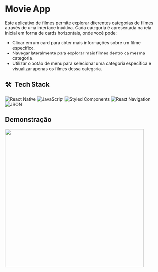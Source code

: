# Movie App

Este aplicativo de filmes permite explorar diferentes categorias de filmes através de uma interface intuitiva. Cada categoria é apresentada na tela inicial em forma de cards horizontais, onde você pode:

- Clicar em um card para obter mais informações sobre um filme específico.
- Navegar lateralmente para explorar mais filmes dentro da mesma categoria.
- Utilizar o botão de menu para selecionar uma categoria específica e visualizar apenas os filmes dessa categoria.

## <h2> 🛠 &nbsp;Tech Stack</h2>

![React Native](https://img.shields.io/badge/-React_Native-61DAFB?style=flat&logo=react&logoColor=white)
![JavaScript](https://img.shields.io/badge/-JavaScript-F7DF1E?style=flat&logo=javascript&logoColor=black)
![Styled Components](https://img.shields.io/badge/-Styled_Components-DB7093?style=flat&logo=styled-components&logoColor=white)
![React Navigation](https://img.shields.io/badge/-React_Navigation-000000?style=flat&logo=react&logoColor=white)
![JSON](https://img.shields.io/badge/-JSON-000000?style=flat&logo=json&logoColor=white)

## Demonstração

<div align="flex-start">
  <img src="https://github.com/Felipecdc/Filme-mobile/blob/main/202406191824_1__1.gif" width="450">
</div>
